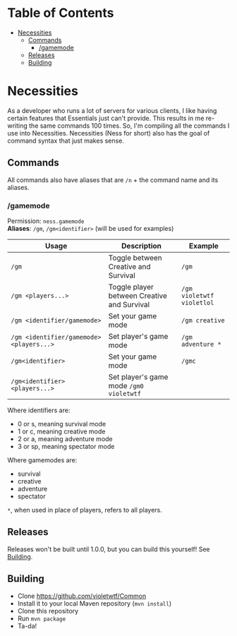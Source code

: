 Table of Contents
=================

   * [Necessities](#necessities)
      * [Commands](#commands)
         * [/gamemode](#gamemode)
      * [Releases](#releases)
      * [Building](#building)
      
# Necessities
As a developer who runs a lot of servers for various clients, I like having certain features that
Essentials just can't provide. This results in me re-writing the same commands 100 times. So, I'm
compiling all the commands I use into Necessities. Necessities (Ness for short) also has the goal
of command syntax that just makes sense.

## Commands
All commands also have aliases that are `/n` + the command name and its aliases.

### /gamemode
Permission: `ness.gamemode`  
**Aliases**: `/gm`, `/gm<identifier>` (will be used for examples)

Usage | Description | Example
--- | --- | ---
`/gm` | Toggle between Creative and Survival | `/gm`
`/gm <players...>` | Toggle player between Creative and Survival | `/gm violetwtf violetlol`
`/gm <identifier/gamemode>` | Set your game mode | `/gm creative`
`/gm <identifier/gamemode> <players...>` | Set player's game mode | `/gm adventure *`
`/gm<identifier>` | Set your game mode | `/gmc`
`/gm<identifier> <players...>` | Set player's game mode `/gm0 violetwtf`

Where identifiers are:
* 0 or s, meaning survival mode
* 1 or c, meaning creative mode
* 2 or a, meaning adventure mode
* 3 or sp, meaning spectator mode

Where gamemodes are:
* survival
* creative
* adventure
* spectator

`*`, when used in place of players, refers to all players.

## Releases
Releases won't be built until 1.0.0, but you can build this yourself! See [Building](#building).

## Building
* Clone https://github.com/violetwtf/Common
* Install it to your local Maven repository (`mvn install`)
* Clone this repository
* Run `mvn package`
* Ta-da!